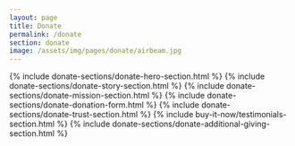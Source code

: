 ```yaml
---
layout: page
title: Donate
permalink: /donate
section: donate
image: /assets/img/pages/donate/airbeam.jpg
---
```


{% include donate-sections/donate-hero-section.html %}
{% include donate-sections/donate-story-section.html %}
{% include donate-sections/donate-mission-section.html %}
{% include donate-sections/donate-donation-form.html %}
{% include donate-sections/donate-trust-section.html %}
{% include buy-it-now/testimonials-section.html %}
{% include donate-sections/donate-additional-giving-section.html %}
